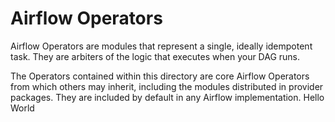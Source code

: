<!--
 Licensed to the Apache Software Foundation (ASF) under one
 or more contributor license agreements.  See the NOTICE file
 distributed with this work for additional information
 regarding copyright ownership.  The ASF licenses this file
 to you under the Apache License, Version 2.0 (the
 "License"); you may not use this file except in compliance
 with the License.  You may obtain a copy of the License at

   http://www.apache.org/licenses/LICENSE-2.0

 Unless required by applicable law or agreed to in writing,
 software distributed under the License is distributed on an
 "AS IS" BASIS, WITHOUT WARRANTIES OR CONDITIONS OF ANY
 KIND, either express or implied.  See the License for the
 specific language governing permissions and limitations
 under the License.
 -->

# Airflow Operators

Airflow Operators are modules that represent a single, ideally idempotent task. They are arbiters of the logic that executes when your DAG runs.

The Operators contained within this directory are core Airflow Operators from which others may inherit, including the modules distributed in provider packages. They are included by default in any Airflow implementation.
Hello World
